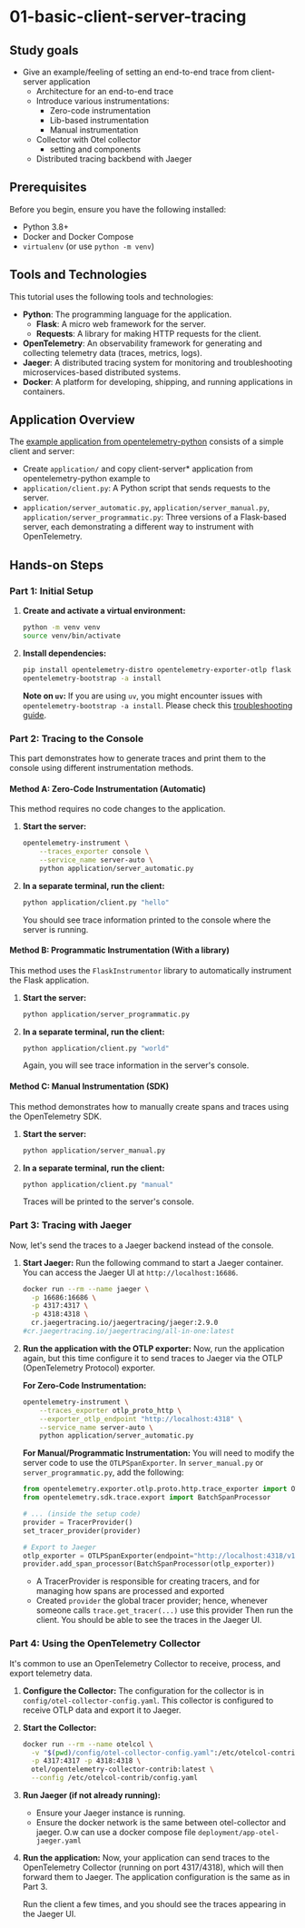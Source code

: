# 01-basic-client-server-tracing

## Study goals
- Give an example/feeling of setting an end-to-end trace from client-server application
  - Architecture for an end-to-end trace
  - Introduce various instrumentations:
    - Zero-code instrumentation
    - Lib-based instrumentation
    - Manual instrumentation
  - Collector with Otel collector
    - setting and components
  - Distributed tracing backbend with Jaeger

## Prerequisites
Before you begin, ensure you have the following installed:
- Python 3.8+
- Docker and Docker Compose
- `virtualenv` (or use `python -m venv`)

## Tools and Technologies
This tutorial uses the following tools and technologies:
- **Python**: The programming language for the application.
  - **Flask**: A micro web framework for the server.
  - **Requests**: A library for making HTTP requests for the client.
- **OpenTelemetry**: An observability framework for generating and collecting telemetry data (traces, metrics, logs).
- **Jaeger**: A distributed tracing system for monitoring and troubleshooting microservices-based distributed systems.
- **Docker**: A platform for developing, shipping, and running applications in containers.

## Application Overview
The [example application from opentelemetry-python](https://github.com/open-telemetry/opentelemetry-python/tree/main/docs/examples/auto-instrumentation) consists of a simple client and server:
- Create `application/` and copy client-server* application from opentelemetry-python example to
- `application/client.py`: A Python script that sends requests to the server.
- `application/server_automatic.py`, `application/server_manual.py`, `application/server_programmatic.py`: Three versions of a Flask-based server, each demonstrating a different way to instrument with OpenTelemetry.

## Hands-on Steps

### Part 1: Initial Setup
1. **Create and activate a virtual environment:**
   ```bash
   python -m venv venv
   source venv/bin/activate
   ```

2. **Install dependencies:**
   ```bash
   pip install opentelemetry-distro opentelemetry-exporter-otlp flask requests
   opentelemetry-bootstrap -a install
   ```
   **Note on `uv`:** If you are using `uv`, you might encounter issues with `opentelemetry-bootstrap -a install`. Please check this [troubleshooting guide](https://opentelemetry.io/docs/zero-code/python/troubleshooting/#bootstrap-using-uv).

### Part 2: Tracing to the Console
This part demonstrates how to generate traces and print them to the console using different instrumentation methods.

#### Method A: Zero-Code Instrumentation (Automatic)
This method requires no code changes to the application.

1. **Start the server:**
   ```bash
   opentelemetry-instrument \
       --traces_exporter console \
       --service_name server-auto \
       python application/server_automatic.py
   ```

2. **In a separate terminal, run the client:**
   ```bash
   python application/client.py "hello"
   ```
   You should see trace information printed to the console where the server is running.

#### Method B: Programmatic Instrumentation (With a library)
This method uses the `FlaskInstrumentor` library to automatically instrument the Flask application.

1. **Start the server:**
   ```bash
   python application/server_programmatic.py
   ```

2. **In a separate terminal, run the client:**
   ```bash
   python application/client.py "world"
   ```
   Again, you will see trace information in the server's console.

#### Method C: Manual Instrumentation (SDK)
This method demonstrates how to manually create spans and traces using the OpenTelemetry SDK.

1. **Start the server:**
   ```bash
   python application/server_manual.py
   ```

2. **In a separate terminal, run the client:**
   ```bash
   python application/client.py "manual"
   ```
   Traces will be printed to the server's console.

### Part 3: Tracing with Jaeger
Now, let's send the traces to a Jaeger backend instead of the console.

1. **Start Jaeger:**
   Run the following command to start a Jaeger container. You can access the Jaeger UI at `http://localhost:16686`.
   ```bash
   docker run --rm --name jaeger \
     -p 16686:16686 \
     -p 4317:4317 \
     -p 4318:4318 \
     cr.jaegertracing.io/jaegertracing/jaeger:2.9.0
   #cr.jaegertracing.io/jaegertracing/all-in-one:latest
   ```

2. **Run the application with the OTLP exporter:**
   Now, run the application again, but this time configure it to send traces to Jaeger via the OTLP (OpenTelemetry Protocol) exporter.

   **For Zero-Code Instrumentation:**
   ```bash
   opentelemetry-instrument \
       --traces_exporter otlp_proto_http \
       --exporter_otlp_endpoint "http://localhost:4318" \
       --service_name server-auto \
       python application/server_automatic.py
   ```

   **For Manual/Programmatic Instrumentation:**
   You will need to modify the server code to use the `OTLPSpanExporter`. In `server_manual.py` or `server_programmatic.py`, add the following:
   ```python
   from opentelemetry.exporter.otlp.proto.http.trace_exporter import OTLPSpanExporter
   from opentelemetry.sdk.trace.export import BatchSpanProcessor

   # ... (inside the setup code)
   provider = TracerProvider()
   set_tracer_provider(provider)

   # Export to Jaeger
   otlp_exporter = OTLPSpanExporter(endpoint="http://localhost:4318/v1/traces")
   provider.add_span_processor(BatchSpanProcessor(otlp_exporter))
   ```
   - A TracerProvider is responsible for creating tracers, and for managing how spans are processed and exported 
   - Created `provider` the global tracer provider; hence, whenever someone calls `trace.get_tracer(...)` use this provider
   Then run the client. You should be able to see the traces in the Jaeger UI.

### Part 4: Using the OpenTelemetry Collector
It's common to use an OpenTelemetry Collector to receive, process, and export telemetry data.

1. **Configure the Collector:**
   The configuration for the collector is in `config/otel-collector-config.yaml`. This collector is configured to receive OTLP data and export it to Jaeger.

2. **Start the Collector:**
   ```bash
   docker run --rm --name otelcol \
     -v "$(pwd)/config/otel-collector-config.yaml":/etc/otelcol-contrib/config.yaml \
     -p 4317:4317 -p 4318:4318 \
     otel/opentelemetry-collector-contrib:latest \
     --config /etc/otelcol-contrib/config.yaml
   ```

3. **Run Jaeger (if not already running):**
   - Ensure your Jaeger instance is running.
   - Ensure the docker network is the same between otel-collector and jaeger. O.w can use a docker compose file `deployment/app-otel-jaeger.yaml`

4. **Run the application:**
   Now, your application can send traces to the OpenTelemetry Collector (running on port 4317/4318), which will then forward them to Jaeger. The application configuration is the same as in Part 3.

   Run the client a few times, and you should see the traces appearing in the Jaeger UI. 
